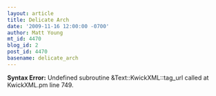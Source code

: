 ```yaml
---
layout: article
title: Delicate Arch
date: '2009-11-16 12:00:00 -0700'
author: Matt Young
mt_id: 4470
blog_id: 2
post_id: 4470
basename: delicate_arch
---
```

<p><strong>Syntax Error:</strong> Undefined subroutine &Text::KwickXML::tag_url called at KwickXML.pm line 749.
</p>
